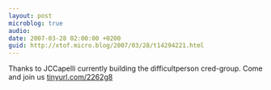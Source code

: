 ```yaml
---
layout: post
microblog: true
audio: 
date: 2007-03-28 02:00:00 +0200
guid: http://xtof.micro.blog/2007/03/28/t14294221.html
---
```

Thanks to JCCapelli currently building the difficultperson cred-group. Come and join us [tinyurl.com/2262g8](http://tinyurl.com/2262g8)
